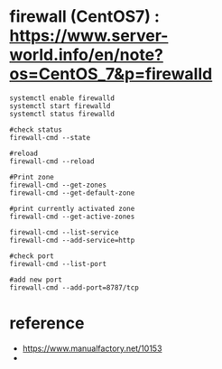 # firewall (CentOS7) : https://www.server-world.info/en/note?os=CentOS_7&p=firewalld
```
systemctl enable firewalld
systemctl start firewalld
systemctl status firewalld
```

```
#check status
firewall-cmd --state

#reload
firewall-cmd --reload
```

```
#Print zone
firewall-cmd --get-zones
firewall-cmd --get-default-zone

#print currently activated zone
firewall-cmd --get-active-zones

firewall-cmd --list-service
firewall-cmd --add-service=http
```

```
#check port
firewall-cmd --list-port 

#add new port
firewall-cmd --add-port=8787/tcp
```

# reference
- https://www.manualfactory.net/10153
- 
